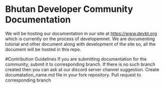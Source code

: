# Bhutan Developer Community Documentation
We will be hosting our documentation in our site at https://www.devbt.org which is currently on the process of developemnet.
We are documenting tutorial and other document along with development of the site so, all the document will be hosted in this repo.

#Contribution Guidelines
If you are submitting documentation for the community, submit it to corresponding branch.
If there is no such branch created then you can ask at our discord server channel suggestion.
Create documatation_name.md file in your fork repository.
Pull request to corresponding branch

